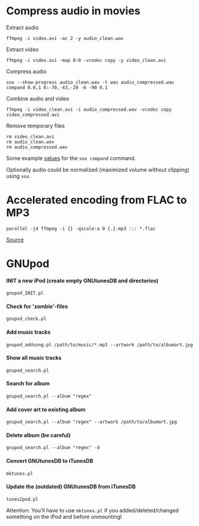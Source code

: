 # Compress audio in movies

Extract audio

    ffmpeg -i video.avi -ac 2 -y audio_clean.wav

Extract video

    ffmpeg -i video.avi -map 0:0 -vcodec copy -y video_clean.avi

Compress audio

    sox --show-progress audio_clean.wav -t wav audio_compressed.wav compand 0.0,1 6:-70,-43,-20 -6 -90 0.1

Combine audio and video

    ffmpeg -i video_clean.avi -i audio_compressed.wav -vcodec copy video_compressed.avi

Remove temporary files

    rm video_clean.avi
    rm audio_clean.wav
    rm audio_compressed.wav

Some example [values](http://forum.doom9.org/showthread.php?t=165807) for the `sox compand` command.

Optionally audio could be normalized (maximized volume without clipping) using `sox`.


# Accelerated encoding from FLAC to MP3

    parallel -j4 ffmpeg -i {} -qscale:a 0 {.}.mp3 ::: *.flac

[Source](https://wiki.archlinux.org/index.php/Convert_Flac_to_Mp3#Parallel_version)


# GNUpod

#### INIT a new iPod (create empty GNUtunesDB and directories)
    gnupod_INIT.pl

#### Check for 'zombie'-files
    gnupod_check.pl

#### Add music tracks
    gnupod_addsong.pl /path/to/music/*.mp3 --artwork /path/to/albumart.jpg

#### Show all music tracks
    gnupod_search.pl

#### Search for album
    gnupod_search.pl --album "regex"

#### Add cover art to existing album
    gnupod_search.pl --album "regex" --artwork /path/to/albumart.jpg

#### Delete album (be careful)
    gnupod_search.pl --album "regex" -d

#### Convert GNUtunesDB to iTunesDB
    mktunes.pl

#### Update the (outdated) GNUtunesDB from iTunesDB
    tunes2pod.pl

Attention: You'll have to use `mktunes.pl` if you added/deleted/changed something on the iPod and before unmounting!
